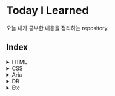 # Today I Learned
오늘 내가 공부한 내용을 정리하는 repository.

## Index

<details>
  <summary>HTML</summary>
  <ul>
    <li><a href="">HTML 요소 - 인라인 텍스트 & 수정</a></li>
    <li><a href="">HTML 요소 - 콘텐츠 구분 & 문자 콘텐츠</a></li>
    <li><a href="">HTML 요소 - 멀티미디어 & 내장 콘텐츠</a></li>
    <li><a href="">HTML 요소 - 표 콘텐츠 & 양식</a></li>
    <li><a href="">HTML 전역 속성, 기타</a></li>
  </ul>
</details>

<details>
  <summary>CSS</summary>
    <ul>
      <li><a href="">CSS Unit</a></li>
      <li><a href="">CSS Selector & Inheritance</a></li>
      <li><a href="">CSS Font & Text</a></li>
      <li><a href="">CSS BOX MODEL</a></li>
      <li><a href="">CSS Background</a></li>
      <li><a href="">CSS Float & position</a></li>
      <li><a href="">CSS Flexible box</a></li>
      <li><a href="">CSS Animation & Multi-column</a></li>
      <li><a href="">CSS Transition</a></li>
      <li><a href="">CSS Grid</a></li>
      <li><a href="">Z-index</a></li>
      <li><a href="">Sass(scss)</a></li>
      <li><a href="">Display none & visibility hidden</a></li>
    </ul>
</details>

<details>
  <summary>Aria</summary>
  <ul>
    <li><a href="https://github.com/LEE-WOO-SEONG/TIL/blob/master/Aria/aria%20landmark.md">aria-landmark</a></li>
  </ul>
</details>

<details>
  <summary>DB</summary>
  <ul>
    <li><a href="">DB(database)</a></li>
  </ul>
</details>

<details>
  <summary>Etc</summary>
  <ul>
    <li><a href="">Favicon</a></li>
    <li><a href="">Open graph</a></li>
    <li><a href="">SEO(Search Engine Optimize)</a></li>
    <li><a href="">Web accibility</a></li>
    <li><a href="">아스키코드(ASCII)와 Byte</a></li>
  </ul>
</details>
